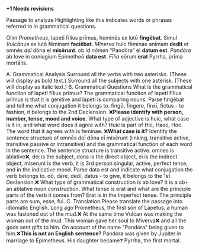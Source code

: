 **+1 Needs revisions**

Passage to analyze
Highlighting like this indicates words or phrases referred to in grammatical questions.

Olim *Prometheus*, Iapetī fīlius prīmus, hominēs ex lutō **fingēbat**. Simul *Vulcānus* ex lutō fēminam **faciēbat**. *Minerva* huic fēminae animam **dedit** et omnēs *deī* dōna eī **misērunt**. ob id *nōmen* “Pandōra” ei **datum est**. *Pandōra* ab Iove in coniugium Epimetheō **data est**. *Fīlia* eōrum **erat** Pyrrha, prīma mortālis.

A. Grammatical Analysis
Surround all the verbs with two asterisks. (These will display as bold text.) Surround all the subjects with one asterisk. (These will display as italic text.)
B. Grammatical Questions
What is the grammatical function of Iapetī fīlius prīmus? The grammatical function of Iapetī fīlius prīmus is that it is genitive and Iapeti is comparing nouns.
Parse fingēbat and tell me what conjugation it belongs to. fingō, fingere, finxī, fictus - to fashion, it belongs to the 2nd Declension. ❌**Please identify with person, number, tense, mood and voice.** 
What type of adjective is huic, what case is it in, and what word does it agree with? Huic is part of Hic, Haec, Hoc. The word that it agrees with is feminae. ❌**What case is it?**
Identify the sentence structure of omnēs deī dōna eī misērunt (linking, transitive active, transitive passive or intransitive) and the grammatical function of each word in the sentence. The sentence structure is transitive active. omnes is ablative❌, dei is the subject, dona is the direct object, ei is the indirect object, miserunt is the verb, it is 3rd person singular, active, perfect tense, and in the indicative mood.
Parse data est and indicate what conjugation the verb belongs to. dō, dāre, dedī, datus - to give, it belongs to the 1st Declension.❌
What type of grammatical construction is ab Iove? It is a ab+ an ablative noun construction.
What tense is erat and what are the principle parts of the verb it comes from? Erat is in the Imperfect tense. The principle parts are sum, esse, fui.
C. Translation
Please translate the passage into idiomatic English.
Long ago Prometheus, the first son of Lapetus, a human was fasioned out of the mud.❌ At the same time Vulcan was making the woman out of the mud. This woman gave her soul to Miverva❌ and all the gods sent gifts to him. On account of the name "Pandora" being given to him.❌**This is not an English sentence?** Pandora was given by Jupiter in marriage to Epimetheus. His daughter became❓ Pyrrha, the first mortal.  
